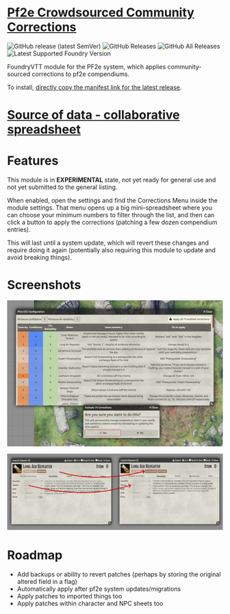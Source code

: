 # [Pf2e Crowdsourced Community Corrections](https://foundryvtt.com/packages/pf2e-crowdsourced-community-corrections/)

![GitHub release (latest SemVer)](https://img.shields.io/github/v/release/shemetz/pf2e-crowdsourced-community-corrections?style=for-the-badge)
![GitHub Releases](https://img.shields.io/github/downloads/shemetz/pf2e-crowdsourced-community-corrections/latest/total?style=for-the-badge)
![GitHub All Releases](https://img.shields.io/github/downloads/shemetz/pf2e-crowdsourced-community-corrections/total?style=for-the-badge&label=Downloads+total)
![Latest Supported Foundry Version](https://img.shields.io/endpoint?url=https://foundryshields.com/version?url=https://github.com/shemetz/pf2e-crowdsourced-community-corrections/raw/master/module.json)

FoundryVTT module for the PF2e system, which applies community-sourced corrections to pf2e compendiums.

To install, [directly copy the manifest link for the latest release](https://github.com/shemetz/pf2e-crowdsourced-community-corrections/releases/latest/download/module.json).

# [Source of data - collaborative spreadsheet](https://docs.google.com/spreadsheets/d/1nZ95fXqnmutFx8HE8TLvJIFiRf3WN9EwkBv7yYLFdB4)

# Features

This module is in **EXPERIMENTAL** state, not yet ready for general use and not yet submitted to the general listing.

When enabled, open the settings and find the Corrections Menu inside the module settings. That menu opens up a big
mini-spreadsheet where you can choose your minimum numbers to filter through the list, and then can click a button to
apply the corrections (patching a few dozen compendium entries).

This will last until a system update, which will revert these changes and require doing it again (potentially also
requiring this module to update and avoid breaking things).

# Screenshots

![](metadata/screenshot_1.png)

![](metadata/screenshot_2_long_air_repeater.png)

# Roadmap

- Add backups or ability to revert patches (perhaps by storing the original altered field in a flag)
- Automatically apply after pf2e system updates/migrations
- Apply patches to imported things too
- Apply patches within character and NPC sheets too

